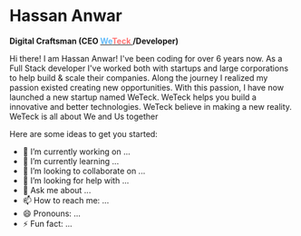 # Hassan Anwar

**Digital Craftsman (CEO <a href="https://linkedin.com/company/weteck" style="">
<span style="color:rgb(101, 188, 250)">We</span><span style="color:rgb(255,117,117)">Teck<span>
</a>/Developer)**

Hi there! I am Hassan Anwar! I've been coding for over 6 years now. As a Full Stack developer I've worked both with startups and large corporations to help build & scale their companies. Along the journey I realized my passion existed creating new opportunities. With this passion, I have now launched a new startup named WeTeck. WeTeck helps you build a innovative and better technologies. WeTeck believe in making a new reality. WeTeck is all about We and Us together

Here are some ideas to get you started:

- 🔭 I’m currently working on ...
- 🌱 I’m currently learning ...
- 👯 I’m looking to collaborate on ...
- 🤔 I’m looking for help with ...
- 💬 Ask me about ...
- 📫 How to reach me: ...
- 😄 Pronouns: ...
- ⚡ Fun fact: ...

